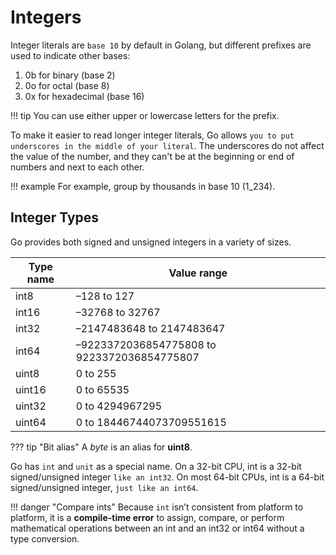 # Integers

Integer literals are `base 10` by default in Golang, but different prefixes are used to indicate other bases:

1. 0b for binary (base 2)
1. 0o for octal (base 8)
1. 0x for hexadecimal (base 16)

!!! tip
    You can use either upper or lowercase letters for the prefix.

To make it easier to read longer integer literals, Go allows `you to put underscores in the middle of your literal`. The underscores do not affect the value of the number, and they can't be at the beginning or end of numbers and next to each other.

!!! example
    For example, group by thousands in base 10 (1_234).

## Integer Types

Go provides both signed and unsigned integers in a variety of sizes.

| Type name | Value range                                    |
|-----------|------------------------------------------------|
| int8      | –128 to 127                                    |
| int16     | –32768 to 32767                                |
| int32     | –2147483648 to 2147483647                      |
| int64     | –9223372036854775808 to 9223372036854775807    |
| uint8     | 0 to 255                                       |
| uint16    | 0 to 65535                                     |
| uint32    | 0 to 4294967295                                |
| uint64    | 0 to 18446744073709551615                      |

??? tip "Bit alias"
    A *byte* is an alias for **uint8**.

Go has `int` and `unit` as a special name. On a 32-bit CPU, int is a 32-bit signed/unsigned integer `like an int32`. On most 64-bit CPUs, int is a 64-bit signed/unsigned integer, `just like an int64`.

!!! danger "Compare ints"
    Because `int` isn’t consistent from platform to platform, it is a **compile-time error** to assign, compare, or perform mathematical operations between an int and an int32 or int64 without a type conversion.
